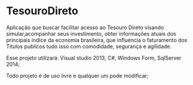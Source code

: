 TesouroDireto
=============

Aplicação que buscar facilitar acesso ao Tesouro Direto visando simular,acompanhar seus investimento, obter
informações atuais dos principais indice da economia brasileira, que influencia o faturamento dos Titulos publicos 
tudo isso com comodidade, segurança e agilidade.

Esse projeto utilizará:
Visual studio 2013, C#, Windows Form, SqlServer 2014;

Todo projeto é de uso livre e qualquer um pode modificar; 
